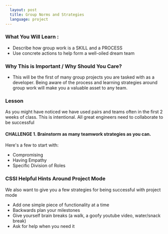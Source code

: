 ```yaml
---
  layout: post
  title: Group Norms and Strategies
  language: project
---
```


### What You Will Learn :
* Describe how  group work is a SKILL and a PROCESS
* Use concrete actions to help form a well-oiled dream team

### Why This is Important / Why Should You Care?
* This will be the first of many group projects you are tasked with as a developer. Being aware of the process and learning strategies around group work will make you a valuable asset to any team.

### Lesson
As you might have noticed we have used pairs and teams often in the first 2 weeks of class. This is intentional. All great engineers need to collaborate to be successful

#### CHALLENGE 1. Brainstorm as many teamwork strategies as you can.
Here's a few to start with:
* Compromising
* Having Empathy
* Specific Division of Roles

### CSSI Helpful Hints Around Project Mode
We also want to give you a few strategies for being successful with project mode
* Add one simple piece of functionality at a time
* Backwards plan your milestones
* Give yourself brain breaks (a walk, a goofy youtube video, water/snack break)
* Ask for help when you need it
